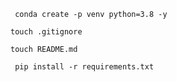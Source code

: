 ``` conda create -p venv python=3.8 -y```

``` touch .gitignore ```

``` touch README.md ```

```  pip install -r requirements.txt ```